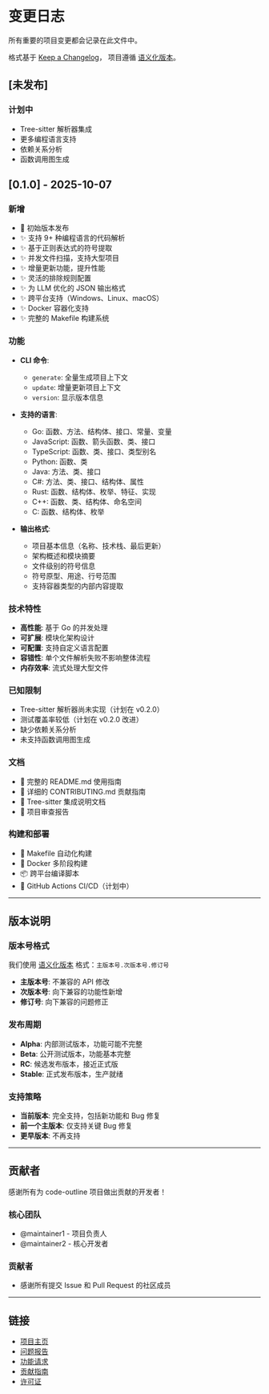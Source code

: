 # 变更日志

所有重要的项目变更都会记录在此文件中。

格式基于 [Keep a Changelog](https://keepachangelog.com/zh-CN/1.0.0/)，
项目遵循 [语义化版本](https://semver.org/lang/zh-CN/)。

## [未发布]

### 计划中
- Tree-sitter 解析器集成
- 更多编程语言支持
- 依赖关系分析
- 函数调用图生成

## [0.1.0] - 2025-10-07

### 新增
- 🎉 初始版本发布
- ✨ 支持 9+ 种编程语言的代码解析
- ✨ 基于正则表达式的符号提取
- ✨ 并发文件扫描，支持大型项目
- ✨ 增量更新功能，提升性能
- ✨ 灵活的排除规则配置
- ✨ 为 LLM 优化的 JSON 输出格式
- ✨ 跨平台支持（Windows、Linux、macOS）
- ✨ Docker 容器化支持
- ✨ 完整的 Makefile 构建系统

### 功能
- **CLI 命令**:
  - `generate`: 全量生成项目上下文
  - `update`: 增量更新项目上下文
  - `version`: 显示版本信息

- **支持的语言**:
  - Go: 函数、方法、结构体、接口、常量、变量
  - JavaScript: 函数、箭头函数、类、接口
  - TypeScript: 函数、类、接口、类型别名
  - Python: 函数、类
  - Java: 方法、类、接口
  - C#: 方法、类、接口、结构体、属性
  - Rust: 函数、结构体、枚举、特征、实现
  - C++: 函数、类、结构体、命名空间
  - C: 函数、结构体、枚举

- **输出格式**:
  - 项目基本信息（名称、技术栈、最后更新）
  - 架构概述和模块摘要
  - 文件级别的符号信息
  - 符号原型、用途、行号范围
  - 支持容器类型的内部内容提取

### 技术特性
- **高性能**: 基于 Go 的并发处理
- **可扩展**: 模块化架构设计
- **可配置**: 支持自定义语言配置
- **容错性**: 单个文件解析失败不影响整体流程
- **内存效率**: 流式处理大型文件

### 已知限制
- Tree-sitter 解析器尚未实现（计划在 v0.2.0）
- 测试覆盖率较低（计划在 v0.2.0 改进）
- 缺少依赖关系分析
- 未支持函数调用图生成

### 文档
- 📖 完整的 README.md 使用指南
- 📖 详细的 CONTRIBUTING.md 贡献指南
- 📖 Tree-sitter 集成说明文档
- 📖 项目审查报告

### 构建和部署
- 🔨 Makefile 自动化构建
- 🐳 Docker 多阶段构建
- 📦 跨平台编译脚本
- 🚀 GitHub Actions CI/CD（计划中）

---

## 版本说明

### 版本号格式
我们使用 [语义化版本](https://semver.org/lang/zh-CN/) 格式：`主版本号.次版本号.修订号`

- **主版本号**: 不兼容的 API 修改
- **次版本号**: 向下兼容的功能性新增
- **修订号**: 向下兼容的问题修正

### 发布周期
- **Alpha**: 内部测试版本，功能可能不完整
- **Beta**: 公开测试版本，功能基本完整
- **RC**: 候选发布版本，接近正式版
- **Stable**: 正式发布版本，生产就绪

### 支持策略
- **当前版本**: 完全支持，包括新功能和 Bug 修复
- **前一个主版本**: 仅支持关键 Bug 修复
- **更早版本**: 不再支持

---

## 贡献者

感谢所有为 code-outline 项目做出贡献的开发者！

### 核心团队
- @maintainer1 - 项目负责人
- @maintainer2 - 核心开发者

### 贡献者
- 感谢所有提交 Issue 和 Pull Request 的社区成员

---

## 链接

- [项目主页](https://github.com/cnwinds/code-outline)
- [问题报告](https://github.com/cnwinds/code-outline/issues)
- [功能请求](https://github.com/cnwinds/code-outline/discussions)
- [贡献指南](CONTRIBUTING.md)
- [许可证](LICENSE)

